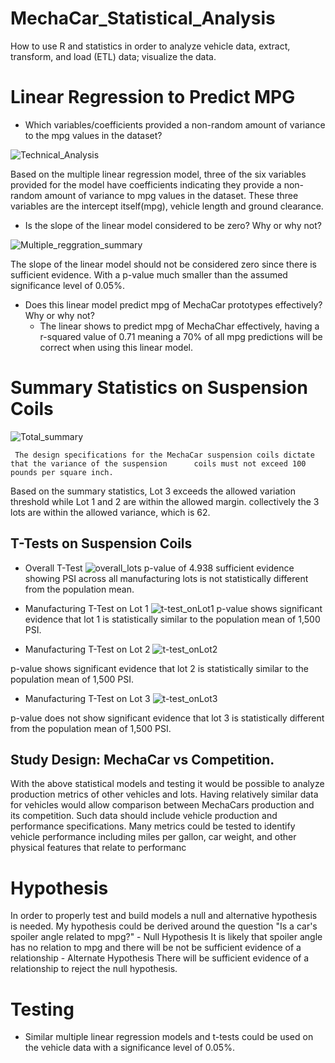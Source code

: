 # MechaCar_Statistical_Analysis
How to use R and statistics in order to analyze vehicle data, extract, transform, and load (ETL) data; visualize the data.

# Linear Regression to Predict MPG
- Which variables/coefficients provided a non-random amount of variance to the mpg values in the dataset?

![Technical_Analysis](https://user-images.githubusercontent.com/77947860/162491505-76f8f0d1-1f07-4e27-b17a-61bf3d761522.png)

Based on the multiple linear regression model, three of the six variables provided for the model have coefficients indicating they provide a non-random amount of variance to mpg values in the dataset. These three variables are the intercept itself(mpg), vehicle length and ground clearance.

- Is the slope of the linear model considered to be zero? Why or why not?

![Multiple_reggration_summary](https://user-images.githubusercontent.com/77947860/162497376-9a1a1bfb-0dac-4fcc-85b2-f75abf9e21d0.png)

The slope of the linear model should not be considered zero since there is sufficient evidence. With a p-value much smaller than the assumed significance level of 0.05%. 

- Does this linear model predict mpg of MechaCar prototypes effectively? Why or why not?
  - The linear shows to predict mpg of MechaChar effectively, having a r-squared value of 0.71 meaning a 70% of all mpg predictions will be correct when using this linear model.

# Summary Statistics on Suspension Coils
![Total_summary](https://user-images.githubusercontent.com/77947860/162535764-9bac3440-81f8-48b1-9227-57512771337b.png)

     The design specifications for the MechaCar suspension coils dictate that the variance of the suspension      coils must not exceed 100 pounds per square inch.
Based on the summary statistics, Lot 3 exceeds the allowed variation threshold while Lot 1 and 2 are within the allowed margin. collectively the 3 lots are within the allowed variance, which is 62.

## T-Tests on Suspension Coils

- Overall T-Test
![overall_lots](https://user-images.githubusercontent.com/77947860/162542524-d901ec6e-54ba-4a25-8667-bc6da294139f.png)
p-value of 4.938 sufficient evidence showing PSI across all manufacturing lots is not statistically different from the population mean.

- Manufacturing T-Test on Lot 1
![t-test_onLot1](https://user-images.githubusercontent.com/77947860/162542773-59c347fc-81cd-45af-8316-c946b5976446.png)
p-value shows significant evidence that lot 1 is statistically similar to the population mean of 1,500 PSI.
 
 - Manufacturing T-Test on Lot 2
 ![t-test_onLot2](https://user-images.githubusercontent.com/77947860/162542842-bd031376-a5c5-4296-84f3-602e55766ce0.png)

p-value shows significant evidence that lot 2 is statistically similar to the population mean of 1,500 PSI.

- Manufacturing T-Test on Lot 3
![t-test_onLot3](https://user-images.githubusercontent.com/77947860/162543089-aab630ba-fc2c-4f8a-81b9-8ef2da856a90.png)

p-value does not show significant evidence that lot 3 is statistically different from the population mean of 1,500 PSI.

## Study Design: MechaCar vs Competition.
With the above statistical models and testing it would be possible to analyze production metrics of other vehicles and lots. Having relatively similar data for vehicles would allow comparison between MechaCars production and its competition. Such data should include vehicle production and performance specifications. Many metrics could be tested to identify vehicle performance including miles per gallon, car weight, and other physical features that relate to performanc

# Hypothesis
In order to properly test and build models a null and alternative hypothesis is needed. My hypothesis could be derived around the question "Is a car's spoiler angle related to mpg?"
     - Null Hypothesis It is likely that spoiler angle has no relation to mpg and there will be not be sufficient evidence of a relationship
     - Alternate Hypothesis There will be sufficient evidence of a relationship to reject the null hypothesis.
  
# Testing
- Similar multiple linear regression models and t-tests could be used on the vehicle data with a significance level of 0.05%.
 
